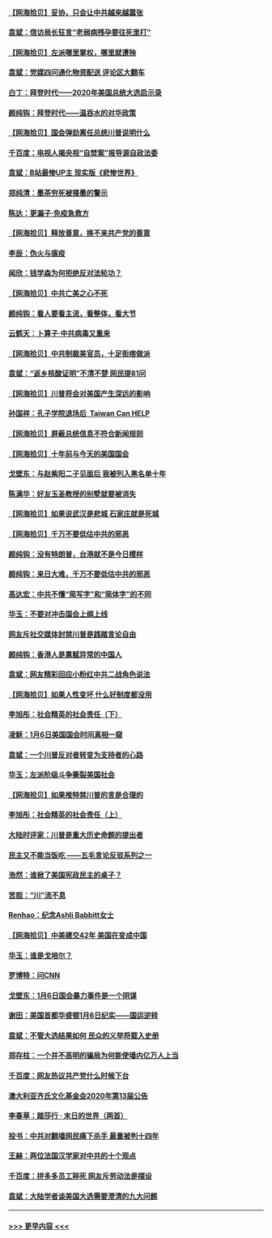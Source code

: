 #### [【网海拾贝】妥协，只会让中共越来越嚣张](../pages/nsc993/n12717392.md?t=01290301) 
#### [袁斌：信访局长狂言“老弱病残孕要往死里打”](../pages/nsc993/n12717343.md?t=01290301) 
#### [【网海拾贝】左派哪里掌权，哪里就遭殃](../pages/nsc993/n12715009.md?t=01290301) 
#### [袁斌：党媒四问通化物资配送 评论区大翻车](../pages/nsc993/n12714950.md?t=01290301) 
#### [白丁：拜登时代——2020年美国总统大选启示录](../pages/nsc993/n12714920.md?t=01290301) 
#### [颜纯钩：拜登时代——温吞水的对华政策](../pages/nsc993/n12713245.md?t=01290301) 
#### [【网海拾贝】国会弹劾离任总统川普说明什么](../pages/nsc993/n12712816.md?t=01290301) 
#### [千百度：电视人揭央视“自焚案”报导源自政法委](../pages/nsc993/n12709760.md?t=01290301) 
#### [袁斌：B站最惨UP主 现实版《悲惨世界》](../pages/nsc993/n12709686.md?t=01290301) 
#### [郑纯清：墨茶穷死被搽墨的警示](../pages/nsc993/n12709262.md?t=01290301) 
#### [陈达：更漏子·免疫急救方](../pages/nsc993/n12709244.md?t=01290301) 
#### [【网海拾贝】释放善意，换不来共产党的善意](../pages/nsc993/n12708361.md?t=01290301) 
#### [李辰：伪火与瘟疫](../pages/nsc993/n12707981.md?t=01290301) 
#### [闻欣：钱学森为何拒绝反对法轮功？](../pages/nsc993/n12707407.md?t=01290301) 
#### [【网海拾贝】中共亡美之心不死](../pages/nsc993/n12707621.md?t=01290301) 
#### [颜纯钩：看人要看主流，看整体，看大节](../pages/nsc993/n12707536.md?t=01290301) 
#### [云鹤天：卜算子‧中共病毒又重来](../pages/nsc993/n12707408.md?t=01290301) 
#### [【网海拾贝】中共制裁美官员，十足街痞做派](../pages/nsc993/n12705115.md?t=01290301) 
#### [袁斌：“返乡核酸证明”不清不楚 网民提81问](../pages/nsc993/n12704982.md?t=01290301) 
#### [【网海拾贝】川普将会对美国产生深远的影响](../pages/nsc993/n12703045.md?t=01290301) 
#### [孙国祥：孔子学院退场后  Taiwan Can HELP](../pages/nsc993/n12702430.md?t=01290301) 
#### [【网海拾贝】屏蔽总统信息不符合新闻规则](../pages/nsc993/n12699998.md?t=01290301) 
#### [【网海拾贝】十年前与今天的美国国会](../pages/nsc993/n12696993.md?t=01290301) 
#### [戈壁东：与赵紫阳二子见面后 我被列入黑名单十年](../pages/nsc993/n12696215.md?t=01290301) 
#### [陈满华：好友玉圣教授的别墅就要被消失](../pages/nsc993/n12695411.md?t=01290301) 
#### [【网海拾贝】如果说武汉是悲城 石家庄就是死城](../pages/nsc993/n12694589.md?t=01290301) 
#### [【网海拾贝】千万不要低估中共的邪恶](../pages/nsc993/n12692771.md?t=01290301) 
#### [颜纯钩：没有特朗普，台港就不是今日模样](../pages/nsc993/n12692678.md?t=01290301) 
#### [颜纯钩：来日大难，千万不要低估中共的邪恶](../pages/nsc993/n12692080.md?t=01290301) 
#### [高达宏：中共不懂“简写字”和“简体字”的不同](../pages/nsc993/n12692068.md?t=01290301) 
#### [华玉：不要对冲击国会上纲上线](../pages/nsc993/n12689948.md?t=01290301) 
#### [网友斥社交媒体封禁川普是践踏言论自由](../pages/nsc993/n12687482.md?t=01290301) 
#### [颜纯钩：香港人是禀赋异常的中国人](../pages/nsc993/n12685142.md?t=01290301) 
#### [袁斌：网友精彩回应小粉红中共二战角色说法](../pages/nsc993/n12684994.md?t=01290301) 
#### [【网海拾贝】如果人性变坏 什么好制度都没用](../pages/nsc993/n12683000.md?t=01290301) 
#### [李旭彤：社会精英的社会责任（下）](../pages/nsc993/n12680604.md?t=01290301) 
#### [凌稣：1月6日美国国会时间真相一窥](../pages/nsc993/n12682780.md?t=01290301) 
#### [袁斌：一个川普反对者转变为支持者的心路](../pages/nsc993/n12682700.md?t=01290301) 
#### [华玉：左派阶级斗争撕裂美国社会](../pages/nsc993/n12681226.md?t=01290301) 
#### [【网海拾贝】如果推特禁川普的言是合理的](../pages/nsc993/n12681232.md?t=01290301) 
#### [李旭彤：社会精英的社会责任（上）](../pages/nsc993/n12680501.md?t=01290301) 
#### [大陆时评家：川普是重大历史命题的提出者](../pages/nsc993/n12679904.md?t=01290301) 
#### [民主又不能当饭吃 ——五毛言论反驳系列之一](../pages/nsc993/n12679877.md?t=01290301) 
#### [浩然：谁掀了美国宪政民主的桌子？](../pages/nsc993/n12679850.md?t=01290301) 
#### [苦胆：“川”流不息](../pages/nsc993/n12678388.md?t=01290301) 
#### [Renhao：纪念Ashli Babbitt女士](../pages/nsc993/n12678359.md?t=01290301) 
#### [【网海拾贝】中美建交42年 美国在变成中国](../pages/nsc993/n12678324.md?t=01290301) 
#### [华玉：谁是戈培尔？](../pages/nsc993/n12677515.md?t=01290301) 
#### [罗博特：问CNN](../pages/nsc993/n12677172.md?t=01290301) 
#### [戈壁东：1月6日国会暴力事件是一个阴谋](../pages/nsc993/n12674639.md?t=01290301) 
#### [谢田：美国首都华盛顿1月6日纪实——国运逆转](../pages/nsc993/n12673190.md?t=01290301) 
#### [袁斌：不管大选结果如何 民众的义举将载入史册](../pages/nsc993/n12672787.md?t=01290301) 
#### [郑存柱：一个并不高明的骗局为何能使墙内亿万人上当](../pages/nsc993/n12671449.md?t=01290301) 
#### [千百度：网友热议共产党什么时候下台](../pages/nsc993/n12670442.md?t=01290301) 
#### [澳大利亚齐氏文化基金会2020年第13届公告](../pages/nsc993/n12670273.md?t=01290301) 
#### [李春草：踏莎行 · 末日的世界（两首）](../pages/nsc993/n12670253.md?t=01290301) 
#### [投书：中共对翻墙网民痛下杀手 最重被判十四年](../pages/nsc993/n12670190.md?t=01290301) 
#### [王赫：两位法国汉学家对中共的十个观点](../pages/nsc993/n12669593.md?t=01290301) 
#### [千百度：拼多多员工猝死 网友斥劳动法是摆设](../pages/nsc993/n12668081.md?t=01290301) 
#### [袁斌：大陆学者谈美国大选需要澄清的九大问题](../pages/nsc993/n12668023.md?t=01290301) 

----
#### [ >>> 更早内容 <<< ](../indexes/nsc993-earlier.md)
